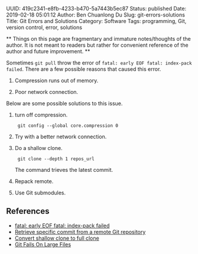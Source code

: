 UUID: 419c2341-e8fb-4233-b470-5a7443b5ec87
Status: published
Date: 2019-02-18 05:01:12
Author: Ben Chuanlong Du
Slug: git-errors-solutions
Title: Git Errors and Solutions
Category: Software
Tags: programming, Git, version control, error, solutions

**
Things on this page are fragmentary and immature notes/thoughts of the author.
It is not meant to readers but rather for convenient reference of the author and future improvement.
**


Sometimes `git pull` throw the error of `fatal: early EOF fatal: index-pack failed`.
There are a few possible reasons that caused this error.

1. Compression runs out of memory.

2. Poor network connection.

Below are some possible solutions to this issue.

1. turn off compression.

        git config --global core.compression 0

2. Try with a better network connection.

3. Do a shallow clone.

        git clone --depth 1 repos_url

    The command trieves the latest commit.

4. Repack remote.

5. Use Git submodules.

## References

- [fatal: early EOF fatal: index-pack failed](http://stackoverflow.com/questions/21277806/fatal-early-eof-fatal-index-pack-failed)
- [Retrieve specific commit from a remote Git repository](http://stackoverflow.com/questions/14872486/retrieve-specific-commit-from-a-remote-git-repository/30701724#30701724)
- [Convert shallow clone to full clone](http://stackoverflow.com/questions/6802145/convert-shallow-clone-to-full-clone/6802238#6802238)
- [Git Fails On Large Files](http://blog.dinaburg.org/2013/07/git-fails-on-large-files.html)
